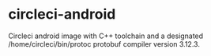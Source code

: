 # circleci-android
Circleci android image with C++ toolchain and a designated /home/circleci/bin/protoc 
protobuf compiler version 3.12.3.
